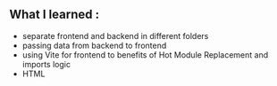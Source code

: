 ## What I learned :
- separate frontend and backend in different folders
- passing data from backend to frontend
- using Vite for frontend to benefits of Hot Module Replacement and imports logic
- HTML <template> functionnality

## In-depth details of the project :
### Backend
1. Goodreads CSV export because it doesn't provide API. Turned the CSV file into Goordreads.sqlite thanks to SQLite bash script.
2. Retrieving book cover image for each book : using a combination of SQL Query and a scrapping book cover library to get all cover images. Logic is getting the book cover Amazon URL depending on the ISBN13 and then cleaning the object.ISBN13 string. (#./backend/getBookCovers.js)
3. Querying SQL DB to get all books data to JS objects. Then passing the data to /data route thanks to Fastify (#./backend/passBookDataToFront.js)
### Frontend
4. Fetching the data from the /data route (#./frontend/fetchBooksFromAPI.js)
5. Then using <template> HTML functionnality to dynamically render the content. (#./frontend/displayBooks.js)